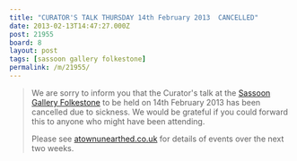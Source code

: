 ```yaml
---
title: "CURATOR'S TALK THURSDAY 14th February 2013  CANCELLED"
date: 2013-02-13T14:47:27.000Z
post: 21955
board: 8
layout: post
tags: [sassoon gallery folkestone]
permalink: /m/21955/
---
```

<blockquote>We are sorry to inform you that the Curator's talk at the <a href="/wiki/sassoon+gallery+folkestone">Sassoon Gallery Folkestone</a> to be held on 14th February 2013 has been cancelled due to sickness.
We would be grateful if you could forward this to anyone who might have been attending.

Please see <a href="http://www.atownunearthed.co.uk">atownunearthed.co.uk</a> for details of events over the next two weeks.</blockquote>

